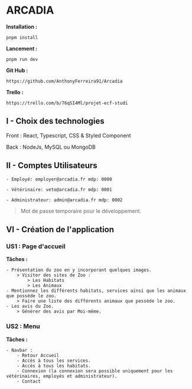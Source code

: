 # ARCADIA

**Installation :**

    pnpm install

**Lancement :**

    pnpm run dev

**Git Hub :**

    https://github.com/AnthonyFerreira91/Arcadia

**Trello :**

    https://trello.com/b/76qSI4Ml/projet-ecf-studi

## **I - Choix des technologies**

Front : React, Typescript, CSS & Styled Component

Back : NodeJs, MySQL ou MongoDB

## **II - Comptes Utilisateurs**

    - Employé: employer@arcadia.fr mdp: 0000

    - Vétérinaire: veto@arcadia.fr mdp: 0001

    - Administrateur: admin@arcadia.fr mdp: 0002

> Mot de passe temporaire pour le développement.

## **VI - Création de l'application**

### **US1 : Page d'accueil**

**Tâches :**

    - Présentation du zoo en y incorporant quelques images.
        > Visiter des sites de Zoo :
            > Les Habitats
            > Les Animaux
    - Mentionnez les différents habitats, services ainsi que les animaux que possède le zoo.
        > Faire une liste des différents animaux que possède le zoo.
    - Les avis du Zoo.
        > Générer des avis par Moi-même.

### **US2 : Menu**

**Tâches :**

    - Navbar :
        - Retour Accueil
        - Accès à tous les services.
        - Accès à tous les habitats.
        - Connexion (la connexion sera possible uniquement pour les vétérinaires, employés et administrateur).
        - Contact
